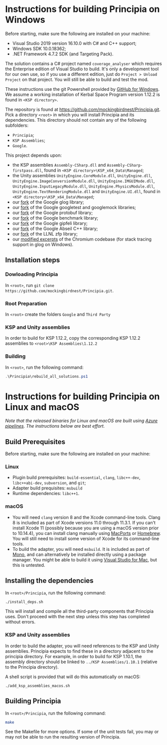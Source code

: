 # Instructions for building Principia on Windows

Before starting, make sure the following are installed on your machine:
* Visual Studio 2019 version 16.10.0 with C# and C++ support;
* Windows SDK 10.0.18362;
* .NET Framework 4.7.2 SDK (and Targeting Pack).

The solution contains a C# project named `coverage_analyser` which requires
the Enterprise edition of Visual Studio to build.  It's only a development
tool for our own use, so if you use a different edition, just do 
`Project > Unload Project` on that project.  You will still be able to build 
and test the mod.

These instructions use the git Powershell provided by [GitHub for Windows](https://windows.github.com/).
We assume a working installation of Kerbal Space Program version 1.12.2 is found in `<KSP directory>`.

The repository is found at https://github.com/mockingbirdnest/Principia.git.
Pick a directory `<root>` in which you will install Principia and its
dependencies.
This directory should not contain any of the following subfolders:
- `Principia`;
- `KSP Assemblies`;
- `Google`.

This project depends upon:
- the KSP assemblies `Assembly-CSharp.dll` and `Assembly-CSharp-firstpass.dll`, found in `<KSP directory>\KSP_x64_Data\Managed`;
- the Unity assemblies `UnityEngine.CoreModule.dll`, `UnityEngine.dll`, `UnityEngine.ImageConversionModule.dll`, `UnityEngine.IMGUIMode.dll`, `UnityEngine.InputLegacyModule.dll`, `UnityEngine.PhysicsModule.dll`, `UnityEngine.TextRenderingModule.dll` and `UnityEngine.UI.dll`, found in
  `<KSP directory>\KSP_x64_Data\Managed`;
- our [fork](https://github.com/mockingbirdnest/glog) of the Google glog
  library;
- our [fork](https://github.com/mockingbirdnest/googletest) of the Google googletest
  and googlemock libraries;
- our [fork](https://github.com/mockingbirdnest/protobuf) of the Google
  protobuf library;
- our [fork](https://github.com/mockingbirdnest/benchmark) of the Google
  benchmark library;
- our [fork](https://github.com/mockingbirdnest/gipfeli) of the Google gipfeli library;
- our [fork](https://github.com/mockingbirdnest/abseil-cpp) of the Google Abseil C++ library;
- our [fork](https://github.com/mockingbirdnest/zfp) of the LLNL zfp library;
- our [modified excerpts](https://github.com/mockingbirdnest/chromium) of the Chromium codebase (for stack tracing support in glog on Windows).

## Installation steps

### Dowloading Principia

In `<root>`, run `git clone https://github.com/mockingbirdnest/Principia.git`.

### Root Preparation

In `<root>` create the folders `Google` and `Third Party`

### KSP and Unity assemblies

In order to build for KSP 1.12.2, copy the corresponding KSP 1.12.2 assemblies to `<root>\KSP Assemblies\1.12.2`

### Building

In `<root>`, run the following command:
```powershell
.\Principia\rebuild_all_solutions.ps1
```

# Instructions for building Principia on Linux and macOS

*Note that the released binaries for Linux and macOS are built using [Azure pipelines](https://dev.azure.com/mockingbirdnest/Principia/_build).  The instructions below are best effort.*

## Build Prerequisites
Before starting, make sure the following are installed on your machine:
### Linux
* Plugin build prerequisites: `build-essential`, `clang`, `libc++-dev`, `libc++abi-dev`, `subversion`, and `git`;
* Adapter build prequisites: `msbuild`
* Runtime dependencies: `libc++1`.
### macOS
* You will need `clang` version 8 and the Xcode command-line tools.
Clang 8 is included as part of Xcode versions 11.0 through 11.3.1.
If you can't install Xcode 11 (possibly because you are using a macOS version prior to 10.14.4),
you can install clang manually using [MacPorts](https://www.macports.org) or [Homebrew](https://brew.sh).
You will still need to install some version of Xcode for its command-line tools.
* To build the adapter, you will need `msbuild`. It is included as part of [Mono](https://www.mono-project.com/download/stable/), and can alternatively be installed directly using a package manager.
You might be able to build it using [Visual Studio for Mac](https://visualstudio.microsoft.com/vs/mac/),
but this is untested.

## Installing the dependencies

In `<root>/Principia`, run the following command:
```bash
./install_deps.sh
```
This will install and compile all the third-party components that Principia uses.  Don't proceed with the next step unless this step has completed without errors.

### KSP and Unity assemblies
In order to build the adapter, you will need references to the KSP and Unity assemblies.
Principia expects to find these in a directory adjacent to the principia directory.
For example, in order to build for KSP 1.10.1, the assembly directory should be linked to `../KSP Assemblies/1.10.1` (relative to the Principia directory).

A shell script is provided that will do this automatically on macOS:
```
./add_ksp_assemblies_macos.sh
```

## Building Principia

In `<root>/Principia`, run the following command:
```bash
make
```
See the Makefile for more options.
If some of the unit tests fail, you may or may not be able to run the resulting version of Principia.
